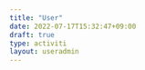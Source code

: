 ```yaml
---
title: "User"
date: 2022-07-17T15:32:47+09:00
draft: true
type: activiti
layout: useradmin
---
```


